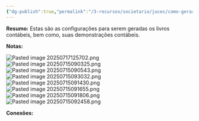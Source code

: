 ```yaml
---
{"dg-publish":true,"permalink":"/3-recursos/societario/jucec/como-gerar-os-livros-contabeis-na-dominio/","dgPassFrontmatter":true,"created":"2025-07-17T12:52:05.550-03:00","updated":"2025-07-17T12:57:08.888-03:00"}
---
```


**Resumo:**
Estas são as configurações para serem geradas os livros contábeis, bem como, suas demonstrações contábeis.


**Notas:**

![Pasted image 20250717125702.png](/img/user/4.%20ARQUIVOS/Pasted%20image%2020250717125702.png)
![Pasted image 20250715090325.png](/img/user/4.%20ARQUIVOS/Pasted%20image%2020250715090325.png)
![Pasted image 20250715090543.png](/img/user/4.%20ARQUIVOS/Pasted%20image%2020250715090543.png)
![Pasted image 20250715093032.png](/img/user/4.%20ARQUIVOS/Pasted%20image%2020250715093032.png)
![Pasted image 20250715091430.png](/img/user/4.%20ARQUIVOS/Pasted%20image%2020250715091430.png)
![Pasted image 20250715091655.png](/img/user/4.%20ARQUIVOS/Pasted%20image%2020250715091655.png)
![Pasted image 20250715091806.png](/img/user/4.%20ARQUIVOS/Pasted%20image%2020250715091806.png)
![Pasted image 20250715092458.png](/img/user/4.%20ARQUIVOS/Pasted%20image%2020250715092458.png)

**Conexões:**